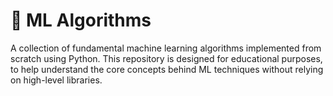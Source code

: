 # 🧠 ML Algorithms

A collection of fundamental machine learning algorithms implemented from scratch using Python. This repository is designed for educational purposes, to help understand the core concepts behind ML techniques without relying on high-level libraries.